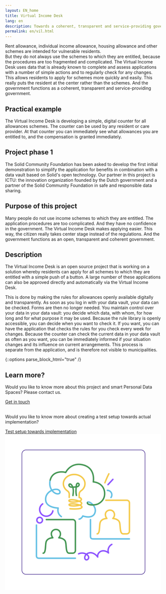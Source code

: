 ```yaml
---
layout: EN_home
title: Virtual Income Desk
lang: en
description: Towards a coherent, transparent and service-providing government.
permalink: en/vil.html
---
```


Rent allowance, individual income allowance, housing allowance and other schemes are intended for vulnerable residents. <br>
But they do not always use the schemes to which they are entitled, because the procedures are too fragmented and complicated. 
The Virtual Income Desk uses data that is already known to complete and assess applications with a number of simple actions and to regularly check for any changes. 
This allows residents to apply for schemes more quickly and easily. 
This really puts the resident at the center rather than the schemes. And the government functions as a coherent, transparent and service-providing government.

## Practical example
The Virtual Income Desk is developing a simple, digital counter for all allowances schemes. The counter can be used by any resident or care provider. 
At that counter you can immediately see what allowances you are entitled to, and the compensation is granted immediately. 

## Project phase 1
The Solid Community Foundation has been asked to develop the first initial demonstration to simplify the application for benefits in combination with a data vault based on Solid's open technology.
Our partner in this project is ICTU: the innovation organization founded by the Dutch government and a partner of the Solid Community Foundation in safe and responsible data sharing.

## Purpose of this project
Many people do not use income schemes to which they are entitled. The application procedures are too complicated. And they have no confidence in the government. 
The Virtual Income Desk makes applying easier. This way, the citizen really takes center stage instead of the regulations. And the government functions as an open, transparent and coherent government.

## Description
The Virtual Income Desk is an open source project that is working on a solution whereby residents can apply for all schemes to which they are entitled with a simple push of a button. 
A large number of these applications can also be approved directly and automatically via the Virtual Income Desk.

This is done by making the rules for allowances openly available digitally and transparently. As soon as you log in with your data vault, your data can be checked. Forms are then no longer needed. 
You maintain control over your data in your data vault: you decide which data, with whom, for how long and for what purpose it may be used. 
Because the rule library is openly accessible, you can decide when you want to check it.
If you want, you can have the application that checks the rules for you check every week for changes. 
Because the counter can check the current data in your data vault as often as you want, you can be immediately informed if your situation changes and its influence on current arrangements. 
This process is separate from the application, and is therefore not visible to municipalities.



{::options parse_block_html="true" /}
<div class="wrapperprojects" markdown="0">
            <div class="projectblock">
             <div class="project_text">
              <h2>
Learn more?
              </h2>
              <p>
Would you like to know more about this project and smart Personal Data Spaces? Please contact us.
                </p>
               <div class="button_align">
               <a class="button_link" href="/en/contact"><div class="button">Get in touch</div></a>
<p><br>Would you like to know more about creating a test setup towards actual implementation?</p>
                 <div class="button_align">
             <a class="button_link" href="/en/collaboration.html#proefopstelling"><div class="button">Test setup towards implementation</div></a>
              </div>
              </div>
              </div>
              <div class="project_img">
                <img src="/img/samenwerken3.svg" alt="">
            </div>         
        </div>
</div>
